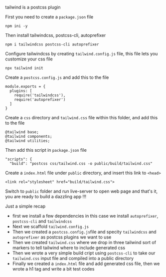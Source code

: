 tailwind is a postcss plugin

First you need to create a `package.json` file
```
npm ini -y
```

Then install tailwindcss, postcss-cli, autoprefixer
```
npm i tailwindcss postcss-cli autoprefixer
```

Configure tailwindcss by creating `tailwind.config.js` file, this file lets you customize your css file
```
npx tailwind init
```

Create a `postcss.config.js` and add this to the file
```
module.exports = {
  plugins: [
    require('tailwindcss'),
    require('autoprefixer')
  ]
}
```

Create a `css` directory and `tailwind.css` file within this folder, and add this to the file
```
@tailwind base;
@tailwind components;
@tailwind utilities;
```

Then add this script in `package.json` file
```
"scripts": {
  "build": "postcss css/tailwind.css -o public/build/tailwind.css"
```

Create a `index.html` file under `public` directory, and insert this link to `<head>`
```
<link rel="stylesheet" href="build/tailwind.css">
```

Switch to `public` folder and run live-server to open web page and that's it, you are ready to build a dazzling app !!!
 
Just a simple recap
- first we install a few dependencies in this case we install `autoprefixer`, `postcss-cli` and `tailwindcss`
- Next we scaffold `tailwind.config.js`
- Then we created a `postcss.config.js`file and specity `tailwindcss` and `autoprefixer` as postcss plugins we want to use
- Then we created `tailwind.css` where we drop in three tailwind sort of markers to tell tailwind where to include generated css 
- Then we wrote a very simple build cript using `postcss-cli` to take our `tailwind.css` input file and compiled into a public directory
- Finally we created a `index.html` file and add generated css file, then we wrote a h1 tag and write a bit test codes 